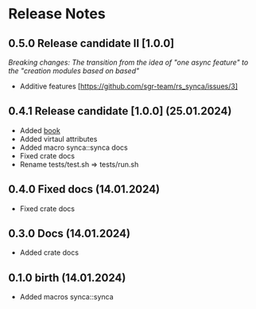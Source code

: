 # Release Notes

## 0.5.0 Release candidate II [1.0.0]

*Breaking changes: The transition from the idea of "one async feature" 
to the "creation modules based on based"*

- Additive features [https://github.com/sgr-team/rs_synca/issues/3]

## 0.4.1 Release candidate [1.0.0] (25.01.2024)

- Added [book](https://synca.sgr-team.dev)
- Added virtaul attributes
- Added macro synca::synca docs
- Fixed crate docs
- Rename tests/test.sh => tests/run.sh

## 0.4.0 Fixed docs (14.01.2024)

- Fixed crate docs

## 0.3.0 Docs (14.01.2024)

- Added crate docs

## 0.1.0 birth (14.01.2024)

- Added macros synca::synca